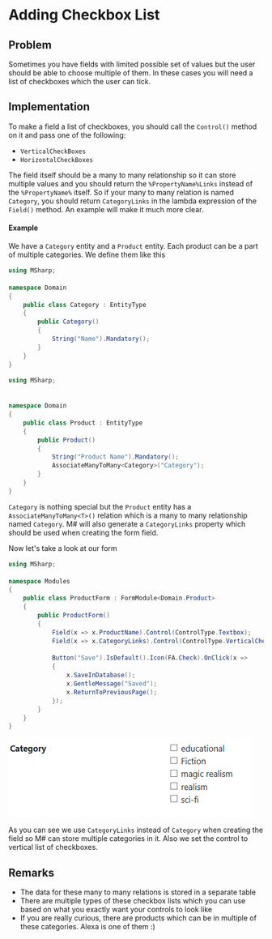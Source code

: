 # Adding Checkbox List

## Problem

Sometimes you have fields with limited possible set of values but the user should be able to choose multiple of them.
In these cases you will need a list of checkboxes which the user can tick.

## Implementation

To make a field a list of checkboxes, you should call the `Control()` method on it and pass one of the following:

- `VerticalCheckBoxes`
- `HorizontalCheckBoxes`

The field itself should be a many to many relationship so it can store multiple values and you should return the `%PropertyName%Links` instead of the `%PropertyName%` itself.
So if your many to many relation is named `Category`, you should return `CategoryLinks` in the lambda expression of the `Field()` method.
An example will make it much more clear.

#### Example

We have a `Category` entity and a `Product` entity.
Each product can be a part of multiple categories.
We define them like this

```csharp
using MSharp;

namespace Domain
{
    public class Category : EntityType
    {
        public Category()
        {
            String("Name").Mandatory();
        }
    }
}
```

```csharp
using MSharp;


namespace Domain
{
    public class Product : EntityType
    {
        public Product()
        {
            String("Product Name").Mandatory();
            AssociateManyToMany<Category>("Category");
        }
    }
}
```

`Category` is nothing special but the `Product` entity has a `AssociateManyToMany<T>()` relation which is a many to many relationship named `Category`.
M# will also generate a `CategoryLinks` property which should be used when creating the form field.

Now let's take a look at our form

```csharp
using MSharp;

namespace Modules
{
    public class ProductForm : FormModule<Domain.Product>
    {
        public ProductForm()
        {
            Field(x => x.ProductName).Control(ControlType.Textbox);
            Field(x => x.CategoryLinks).Control(ControlType.VerticalCheckBoxes);

            Button("Save").IsDefault().Icon(FA.Check).OnClick(x =>
            {
                x.SaveInDatabase();
                x.GentleMessage("Saved");
                x.ReturnToPreviousPage();
            });
        }
    }
}
```

![checkbox list](images/checkboxList.PNG)

As you can see we use `CategoryLinks` instead of `Category` when creating the field so M# can store multiple categories in it.
Also we set the control to vertical list of checkboxes.

## Remarks

- The data for these many to many relations is stored in a separate table
- There are multiple types of these checkbox lists which you can use based on what you exactly want your controls to look like
- If you are really curious, there are products which can be in multiple of these categories. Alexa is one of them :)